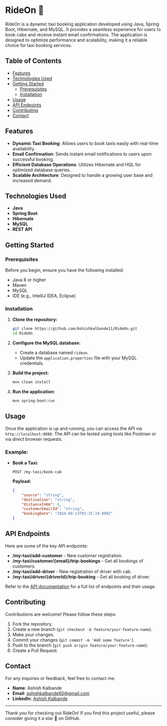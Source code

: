 # RideOn 🚖

RideOn is a dynamic taxi booking application developed using Java, Spring Boot, Hibernate, and MySQL. It provides a seamless experience for users to book cabs and receive instant email confirmations. The application is designed to optimize performance and scalability, making it a reliable choice for taxi booking services.

## Table of Contents

- [Features](#features)
- [Technologies Used](#technologies-used)
- [Getting Started](#getting-started)
  - [Prerequisites](#prerequisites)
  - [Installation](#installation)
- [Usage](#usage)
- [API Endpoints](#api-endpoints)
- [Contributing](#contributing)
- [Contact](#contact)

## Features

- **Dynamic Taxi Booking**: Allows users to book taxis easily with real-time availability.
- **Email Confirmation**: Sends instant email notifications to users upon successful booking.
- **Efficient Database Operations**: Utilizes Hibernate and HQL for optimized database queries.
- **Scalable Architecture**: Designed to handle a growing user base and increased demand.

## Technologies Used

- **Java**
- **Spring Boot**
- **Hibernate**
- **MySQL**
- **REST API**

## Getting Started

### Prerequisites

Before you begin, ensure you have the following installed:

- Java 8 or higher
- Maven
- MySQL
- IDE (e.g., IntelliJ IDEA, Eclipse)

### Installation

1. **Clone the repository:**

    ```bash
    git clone https://github.com/Ashishkalbande11/RideOn.git
    cd RideOn
    ```

2. **Configure the MySQL database:**

    - Create a database named `rideon`.
    - Update the `application.properties` file with your MySQL credentials.

3. **Build the project:**

    ```bash
    mvn clean install
    ```

4. **Run the application:**

    ```bash
    mvn spring-boot:run
    ```

## Usage

Once the application is up and running, you can access the API via `http://localhost:8080`. The API can be tested using tools like Postman or via direct browser requests.

### Example:

- **Book a Taxi:**

    ```http
    POST /my-taxi/book-cab
    ```

    **Payload:**
    ```json
    {
        "source": "string",
        "destination": "string",
        "distanceInKm": 0,
        "customerEmailId": "string",
        "bookingDate": "2024-08-13T03:25:19.990Z"
    }
    ```

## API Endpoints

Here are some of the key API endpoints:

- **/my-taxi/add-customer** - New customer registration.
- **/my-taxi/customer/{email}/trip-bookings** - Get all bookings of customers.
- **/my-taxi/add-driver** - New registration of driver with cab.
- **/my-taxi/driver/{driverId}/trip-booking** - Get all booking of driver.

Refer to the [API documentation](#) for a full list of endpoints and their usage.

## Contributing

Contributions are welcome! Please follow these steps:

1. Fork the repository.
2. Create a new branch (`git checkout -b feature/your-feature-name`).
3. Make your changes.
4. Commit your changes (`git commit -m 'Add some feature'`).
5. Push to the branch (`git push origin feature/your-feature-name`).
6. Create a Pull Request.


## Contact

For any inquiries or feedback, feel free to contact me:

- **Name**: Ashish Kalbande
- **Email**: ashishkalbande60@gmail.com
- **LinkedIn**: [Ashish Kalbande](https://www.linkedin.com/in/ashish-kalbande-0b4786200/)

---

Thank you for checking out RideOn! If you find this project useful, please consider giving it a star 🌟 on GitHub.
